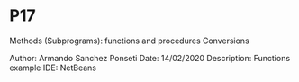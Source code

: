 # P17
Methods (Subprograms): functions and procedures Conversions

Author: Armando Sanchez Ponseti
Date: 14/02/2020
Description: Functions example
IDE: NetBeans
